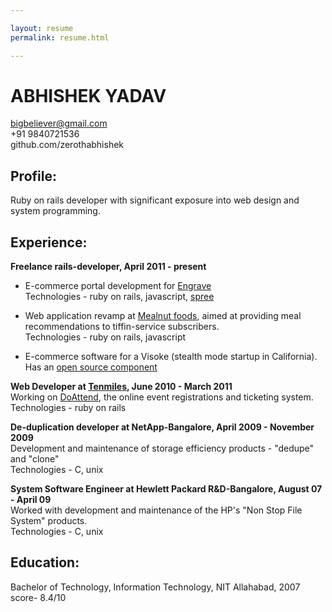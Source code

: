 ```yaml
---

layout: resume
permalink: resume.html

---
```


# ABHISHEK YADAV

bigbeliever@gmail.com  
+91 9840721536  
github.com/zerothabhishek  
  
  
## Profile:  
Ruby on rails developer with significant exposure into web design and system programming.  
  
## Experience:  
  
**Freelance rails-developer, April 2011 - present**  
  
- E-commerce portal development for [Engrave](http://engrave.in)  
Technologies - ruby on rails, javascript, [spree](http://www.spreecommerce.com)  

- Web application revamp at [Mealnut foods](http://www.mealnut.com), aimed at providing meal recommendations to tiffin-service subscribers.  
Technologies - ruby on rails, javascript  

- E-commerce software for a Visoke (stealth mode startup in California).   
Has an [open source component](https://github.com/zerothabhishek/payplug)  
  
  
**Web Developer at [Tenmiles](http://tenmiles.com), June 2010 - March 2011**  
Working on [DoAttend](http://doattend.com), the online event registrations and ticketing system.   
Technologies - ruby on rails   
  
  
**De-duplication developer at NetApp-Bangalore,  April 2009 - November 2009**   
Development and maintenance of storage efficiency products - "dedupe" and "clone"  
Technologies - C, unix   
   
   
**System Software Engineer at Hewlett Packard R&D-Bangalore,  August 07 - April 09**  
Worked with development and maintenance of the HP's "Non Stop File System" products.   
Technologies - C, unix   
  
  
## Education:  
Bachelor of Technology, Information Technology, NIT Allahabad, 2007  
score- 8.4/10  

